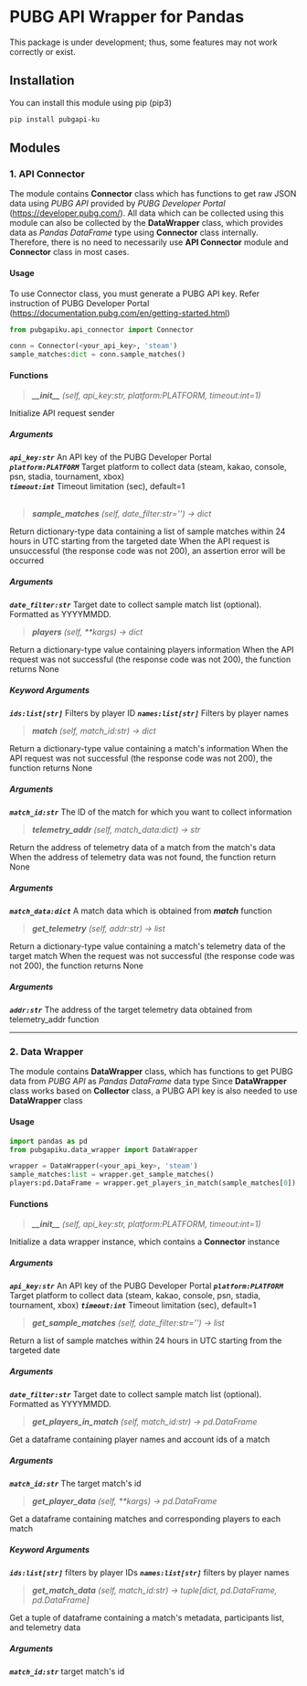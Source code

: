 # PUBG API Wrapper for Pandas
This package is under development; thus, some features may not work correctly or exist.

## Installation
You can install this module using pip (pip3)
```bash
pip install pubgapi-ku
```

## Modules
### 1. API Connector
The module contains **Connector** class which has functions to get raw JSON data using *PUBG API* provided by *PUBG Developer Portal* (https://developer.pubg.com/).
All data which can be collected using this module can also be collected by the **DataWrapper** class, which provides data as *Pandas DataFrame* type using **Connector** class internally.
Therefore, there is no need to necessarily use **API Connector** module and **Connector** class in most cases.

#### Usage
To use Connector class, you must generate a PUBG API key. Refer instruction of PUBG Developer Portal (https://documentation.pubg.com/en/getting-started.html)
```Python
from pubgapiku.api_connector import Connector

conn = Connector(<your_api_key>, 'steam')
sample_matches:dict = conn.sample_matches()
```
#### Functions
> ***\_\_init\_\_*** *(self, api_key:str, platform:PLATFORM, timeout:int=1)*

Initialize API request sender

##### Arguments
***`api_key:str`*** An API key of the PUBG Developer Portal   
***`platform:PLATFORM`*** Target platform to collect data (steam, kakao, console, psn, stadia, tournament, xbox)   
***`timeout:int`*** Timeout limitation (sec), default=1   
&nbsp;

> ***sample_matches*** *(self, date_filter:str='') -> dict*

Return dictionary-type data containing a list of sample matches within 24 hours in UTC starting from the targeted date
When the API request is unsuccessful (the response code was not 200), an assertion error will be occurred

##### Arguments
***`date_filter:str`*** Target date to collect sample match list (optional). Formatted as YYYYMMDD.
&nbsp;

> ***players*** *(self, \*\*kargs) -> dict*

Return a dictionary-type value containing players information
When the API request was not successful (the response code was not 200), the function returns None

##### Keyword Arguments
***`ids:list[str]`*** Filters by player ID
***`names:list[str]`*** Filters by player names
&nbsp;

> ***match*** *(self, match_id:str) -> dict*

Return a dictionary-type value containing a match's information
When the API request was not successful (the response code was not 200), the function returns None

##### Arguments
***`match_id:str`*** The ID of the match for which you want to collect information
&nbsp;

> ***telemetry_addr*** *(self, match_data:dict) -> str*

Return the address of telemetry data of a match from the match's data
When the address of telemetry data was not found, the function return None

##### Arguments
***`match_data:dict`*** A match data which is obtained from ***match*** function
&nbsp;

> ***get_telemetry*** *(self, addr:str) -> list*

Return a dictionary-type value containing a match's telemetry data of the target match
When the request was not successful (the response code was not 200), the function returns None

##### Arguments
***`addr:str`*** The address of the target telemetry data obtained from telemetry_addr function
&nbsp;

---
### 2. Data Wrapper
The module contains **DataWrapper** class, which has functions to get PUBG data from *PUBG API* as *Pandas DataFrame* data type
Since **DataWrapper** class works based on **Collector** class, a PUBG API key is also needed to use **DataWrapper** class

#### Usage
```Python
import pandas as pd
from pubgapiku.data_wrapper import DataWrapper

wrapper = DataWrapper(<your_api_key>, 'steam')
sample_matches:list = wrapper.get_sample_matches()
players:pd.DataFrame = wrapper.get_players_in_match(sample_matches[0])
```
#### Functions
> ***\_\_init\_\_*** *(self, api_key:str, platform:PLATFORM, timeout:int=1)*

Initialize a data wrapper instance, which contains a **Connector** instance

##### Arguments
***`api_key:str`*** An API key of the PUBG Developer Portal
***`platform:PLATFORM`*** Target platform to collect data (steam, kakao, console, psn, stadia, tournament, xbox)
***`timeout:int`*** Timeout limitation (sec), default=1
&nbsp;

> ***get_sample_matches*** *(self, date_filter:str='') -> list*

Return a list of sample matches within 24 hours in UTC starting from the targeted date

##### Arguments
***`date_filter:str`*** Target date to collect sample match list (optional). Formatted as YYYYMMDD.
&nbsp;

> ***get_players_in_match*** *(self, match_id:str) -> pd.DataFrame*

Get a dataframe containing player names and account ids of a match

##### Arguments
***`match_id:str`*** The target match's id
&nbsp;

> ***get_player_data*** *(self, \*\*kargs) -> pd.DataFrame*

Get a dataframe containing matches and corresponding players to each match

##### Keyword Arguments
***`ids:list[str]`*** filters by player IDs
***`names:list[str]`*** filters by player names
&nbsp;

> ***get_match_data*** *(self, match_id:str) -> tuple[dict, pd.DataFrame, pd.DataFrame]*

Get a tuple of dataframe containing a match's metadata, participants list, and telemetry data

##### Arguments
***`match_id:str`*** target match's id
&nbsp;